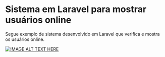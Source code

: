 <h1>Sistema em Laravel para mostrar usuários online</h1>
<p>Segue exemplo de sistema desenvolvido em Laravel que verifica e mostra os usuários online.</p>

[![IMAGE ALT TEXT HERE](https://img.youtube.com/vi/j33sTRFhquc/0.jpg)](https://www.youtube.com/watch?v=j33sTRFhquc)

